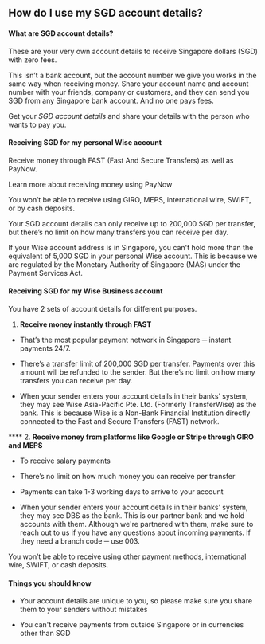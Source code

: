## How do I use my SGD account details?  
####  **What are SGD account details?**

These are your very own account details to receive Singapore dollars (SGD) with zero fees.

This isn’t a bank account, but the account number we give you works in the same way when receiving money. Share your account name and account number with your friends, company or customers, and they can send you SGD from any Singapore bank account. And no one pays fees.

Get your _SGD account details_ and share your details with the person who wants to pay you.

####  **Receiving SGD for my personal Wise account**

Receive money through FAST (Fast And Secure Transfers) as well as PayNow. 

Learn more about receiving money using PayNow

You won’t be able to receive using GIRO, MEPS, international wire, SWIFT, or by cash deposits.

Your SGD account details can only receive up to 200,000 SGD per transfer, but there’s no limit on how many transfers you can receive per day.

If your Wise account address is in Singapore, you can't hold more than the equivalent of 5,000 SGD in your personal Wise account. This is because we are regulated by the Monetary Authority of Singapore (MAS) under the Payment Services Act.

####  **Receiving SGD for my Wise Business account**

You have 2 sets of account details for different purposes.

  1.  **Receive money instantly through FAST**



  * That’s the most popular payment network in Singapore ─ instant payments 24/7.

  * There’s a transfer limit of 200,000 SGD per transfer. Payments over this amount will be refunded to the sender. But there’s no limit on how many transfers you can receive per day.

  * When your sender enters your account details in their banks’ system, they may see Wise Asia-Pacific Pte. Ltd. (Formerly TransferWise) as the bank. This is because Wise is a Non-Bank Financial Institution directly connected to the Fast and Secure Transfers (FAST) network.




 **** 2\. **Receive money from platforms like Google or Stripe through GIRO and MEPS**

  * To receive salary payments

  * There’s no limit on how much money you can receive per transfer

  * Payments can take 1-3 working days to arrive to your account

  * When your sender enters your account details in their banks’ system, they may see DBS as the bank. This is our partner bank and we hold accounts with them. Although we're partnered with them, make sure to reach out to us if you have any questions about incoming payments. If they need a branch code ─ use 003.




You won’t be able to receive using other payment methods, international wire, SWIFT, or cash deposits.

####  **Things you should know**

  * Your account details are unique to you, so please make sure you share them to your senders without mistakes

  * You can't receive payments from outside Singapore or in currencies other than SGD